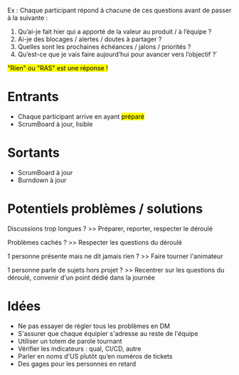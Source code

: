 Ex : Chaque participant répond à chacune de ces questions avant de passer à la suivante :

1. Qu’ai-je fait hier qui a apporté de la valeur au produit / à l’équipe ?
2. Ai-je des blocages / alertes / doutes à partager ?
3. Quelles sont les prochaines échéances / jalons / priorités ?
4. Qu’est-ce que je vais faire aujourd’hui pour avancer vers l’objectif ?`

<mark>"Rien" ou "RAS" est une réponse !</mark>

# Entrants
- Chaque participant arrive en ayant <mark>préparé</mark>
- ScrumBoard à jour, lisible

# Sortants
- ScrumBoard à jour
- Burndown à jour

# Potentiels problèmes / solutions
Discussions trop longues ? >> Préparer, reporter, respecter le déroulé

Problèmes cachés ? >> Respecter les questions du déroulé

1 personne présente mais ne dit jamais rien ? >> Faire tourner l'animateur

1 personne parle de sujets hors projet ? >> Recentrer sur les questions du déroulé, convenir d'un point dédié dans la journée


# Idées
- Ne pas essayer de régler tous les problèmes en DM
- S'assurer que chaque équipier s'adresse au reste de l'équipe
- Utiliser un totem de parole tournant
- Vérifier les indicateurs : qual, CI/CD, autre
- Parler en noms d'US plutôt qu’en numéros de tickets
- Des gages pour les personnes en retard
